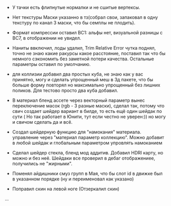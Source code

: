 - У тачки есть флипнутые нормалки и не сшитые вертексы.  

- Нет текстуры Маски указанно в тз(собрал свои, запаковал в одну текстуру по канал 3 маски, что бы семплы не плодить). 

- Формат компрессии оставил BC1: альфы нет, визуальной разницы с BC7, в отображении не увидел. 

- Наниты ввключил, лоды удалил, Trim Relative Error чутка поднял, точно не знаю какие ракурсы какое расстояние,
    поставил так что бы немного сэкономить без заметной потери качества. Остальные параметры оставил по умолчанию. 

- для коллизии добавил два простых куба, не знаю как у вас принятно, могу и сделать упрощенный меш в 3д пакете,
    что бы больше форму повторял но максимально упрощенный без лишних поликов. Для тестово просто два куба добавил.

- В материал бленд ассете через векторный параметр вынес переключение масок (rgb - 3 разные маски), сделал так,
    потому что свич создает шейдер вариант в билде, то есть ещё один шейдак по сути 
    ( Но так работает в Юнити, тут если честно не уверен:)) но могу и свичом сделать да и всё. 

- Создал шейдерную функцию для "намокания" материала. управление через "материал параметр коллекцию". 
    Можно добавит в любой шейдак и глобальным параметром упровлять намоканием 

- Сделал шейдер стекла, бленд мод аддитив. Добавил HDRI карту, но можно и без неё. 
  Шейдаки все проверил в дебаг отображениее, получились не "жирными". 

- Поменял айдишники смуз групп в Мая, что бы слот id в движке был в указанном порядке (ну и переименовал как указано)

- Поправил скин на левой ноге (Отзеркалил скин)

... 
